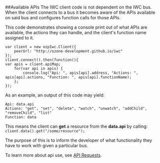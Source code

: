 ##Available APIs
The IWC client code is not dependent on the IWC bus. When the client connects to a bus it becomes aware of the APIs
available on said bus and configures function calls for those APIs.

This code demonstrates showing a console print out of what APIs are available, the actions
they can handle, and the client's function name assigned to it.

```
var client = new ozpIwc.Client({
    peerUrl: "http://ozone-development.github.io/iwc"
});
client.connect().then(function(){
var apis = client.apiMap;
    for(var api in apis) {
        console.log("Api: ", apis[api].address, "Actions: ", apis[api].actions, "Function: ", apis[api].functionName);
    };
});
```

As an example, an output of this code may yield:

```
Api: data.api
Actions: "get", "set", "delete", "watch", "unwatch", "addChild", "removeChild", "list"
Function: data
```

This means the client can  **get** a resource from the **data.api** by calling:
`client.data().get("/some/resource");`

The purpose of this is to inform the developer of what functionality they have to work with given a particular bus.

To learn more about api use, see [API Requests](api_requests.md).